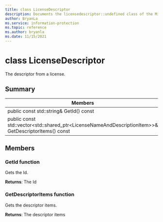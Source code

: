 ```yaml
---
title: class LicenseDescriptor 
description: Documents the licensedescriptor::undefined class of the Microsoft Information Protection (MIP) SDK.
author: BryanLa
ms.service: information-protection
ms.topic: reference
ms.author: bryanla
ms.date: 11/15/2021
---
```


# class LicenseDescriptor 
The descriptor from a license.
  
## Summary
 Members                        | Descriptions                                
--------------------------------|---------------------------------------------
public const std::string& GetId() const  |  Gets the Id.
public const std::vector\<std::shared_ptr\<LicenseNameAndDescriptionItem\>\>& GetDescriptorItems() const  |  Gets the descriptor items.
  
## Members
  
### GetId function
Gets the Id.

  
**Returns**: The Id
  
### GetDescriptorItems function
Gets the descriptor items.

  
**Returns**: The descriptor items